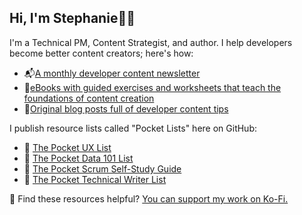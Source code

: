 ## Hi, I'm Stephanie👋🏽

I'm a Technical PM, Content Strategist, and author. I help developers become better content creators; here's how:

- 📬[A monthly developer content newsletter](http://bit.ly/devcontentdigest)
- 📖[eBooks with guided exercises and worksheets that teach the foundations of content creation](www.developersguidetocontent.com)
- 📝[Original blog posts full of developer content tips](www.stephaniemorillo.co/blog)


I publish resource lists called "Pocket Lists" here on GitHub:

- 📌 [The Pocket UX List](https://github.com/rubymorillo/pocket-ux-list)
- 📌 [The Pocket Data 101 List](https://github.com/rubymorillo/pocket-data-101-list)
- 📌 [The Pocket Scrum Self-Study Guide](https://github.com/rubymorillo/pocket-scrum-self-study-list)
- 📌 [The Pocket Technical Writer List](https://github.com/rubymorillo/pocket-tech-writing-list)


💫 Find these resources helpful? [You can support my work on Ko-Fi.](www.ko-fi.com/stephaniemorillo.com)
